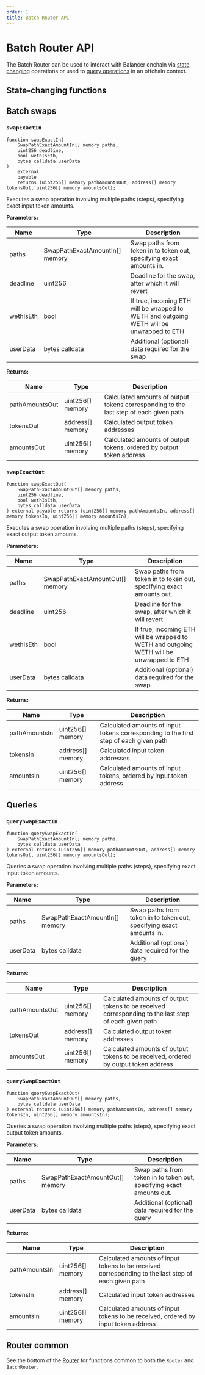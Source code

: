 ```yaml
---
order: 1
title: Batch Router API
---
```


# Batch Router API

The Batch Router can be used to interact with Balancer onchain via [state changing](/concepts/router/onchain-api/batch-router-api.html#state-changing-functions) operations or used to [query operations](/concepts/router/onchain-api/batch-router-api.html#query-functions) in an offchain context.

## State-changing functions

## Batch swaps

### `swapExactIn`

```solidity
function swapExactIn(
    SwapPathExactAmountIn[] memory paths,
    uint256 deadline,
    bool wethIsEth,
    bytes calldata userData
)
    external
    payable
    returns (uint256[] memory pathAmountsOut, address[] memory tokensOut, uint256[] memory amountsOut);
```
Executes a swap operation involving multiple paths (steps), specifying exact input token amounts.

**Parameters:**

| Name       | Type                               | Description                                                                                  |
|------------|------------------------------------|----------------------------------------------------------------------------------------------|
| paths      | SwapPathExactAmountIn[] memory     | Swap paths from token in to token out, specifying exact amounts in.                          |
| deadline   | uint256                            | Deadline for the swap, after which it will revert                                                                        |
| wethIsEth  | bool                               | If true, incoming ETH will be wrapped to WETH and outgoing WETH will be unwrapped to ETH     |
| userData   | bytes calldata                     | Additional (optional) data required for the swap                                             |

**Returns:**

| Name             | Type                   | Description                                                                                  |
|------------------|------------------------|----------------------------------------------------------------------------------------------|
| pathAmountsOut   | uint256[] memory       | Calculated amounts of output tokens corresponding to the last step of each given path        |
| tokensOut        | address[] memory       | Calculated output token addresses                                                            |
| amountsOut       | uint256[] memory       | Calculated amounts of output tokens, ordered by output token address                         |

### `swapExactOut`

```solidity
function swapExactOut(
    SwapPathExactAmountOut[] memory paths,
    uint256 deadline,
    bool wethIsEth,
    bytes calldata userData
) external payable returns (uint256[] memory pathAmountsIn, address[] memory tokensIn, uint256[] memory amountsIn);
```
Executes a swap operation involving multiple paths (steps), specifying exact output token amounts.

**Parameters:**

| Name       | Type                               | Description                                                                                  |
|------------|------------------------------------|----------------------------------------------------------------------------------------------|
| paths      | SwapPathExactAmountOut[] memory    | Swap paths from token in to token out, specifying exact amounts out.                         |
| deadline   | uint256                            | Deadline for the swap, after which it will revert                                                                        |
| wethIsEth  | bool                               | If true, incoming ETH will be wrapped to WETH and outgoing WETH will be unwrapped to ETH     |
| userData   | bytes calldata                     | Additional (optional) data required for the swap                                             |

**Returns:**

| Name             | Type                   | Description                                                                                  |
|------------------|------------------------|----------------------------------------------------------------------------------------------|
| pathAmountsIn    | uint256[] memory       | Calculated amounts of input tokens corresponding to the first step of each given path        |
| tokensIn         | address[] memory       | Calculated input token addresses                                                             |
| amountsIn        | uint256[] memory       | Calculated amounts of input tokens, ordered by input token address                           |

## Queries

### `querySwapExactIn`

```solidity
function querySwapExactIn(
    SwapPathExactAmountIn[] memory paths,
    bytes calldata userData
) external returns (uint256[] memory pathAmountsOut, address[] memory tokensOut, uint256[] memory amountsOut);
```
Queries a swap operation involving multiple paths (steps), specifying exact input token amounts.

**Parameters:**

| Name       | Type                               | Description                                                                                  |
|------------|------------------------------------|----------------------------------------------------------------------------------------------|
| paths      | SwapPathExactAmountIn[] memory     | Swap paths from token in to token out, specifying exact amounts in.                          |
| userData   | bytes calldata                     | Additional (optional) data required for the query                                            |

**Returns:**

| Name             | Type                   | Description                                                                                  |
|------------------|------------------------|----------------------------------------------------------------------------------------------|
| pathAmountsOut   | uint256[] memory       | Calculated amounts of output tokens to be received corresponding to the last step of each given path |
| tokensOut        | address[] memory       | Calculated output token addresses                                                            |
| amountsOut       | uint256[] memory       | Calculated amounts of output tokens to be received, ordered by output token address          |

### `querySwapExactOut`

```solidity
function querySwapExactOut(
    SwapPathExactAmountOut[] memory paths,
    bytes calldata userData
) external returns (uint256[] memory pathAmountsIn, address[] memory tokensIn, uint256[] memory amountsIn);
```
Queries a swap operation involving multiple paths (steps), specifying exact output token amounts.

**Parameters:**

| Name       | Type                               | Description                                                                                  |
|------------|------------------------------------|----------------------------------------------------------------------------------------------|
| paths      | SwapPathExactAmountOut[] memory    | Swap paths from token in to token out, specifying exact amounts out.                         |
| userData   | bytes calldata                     | Additional (optional) data required for the query                                            |

**Returns:**

| Name             | Type                   | Description                                                                                  |
|------------------|------------------------|----------------------------------------------------------------------------------------------|
| pathAmountsIn    | uint256[] memory       | Calculated amounts of input tokens to be received corresponding to the last step of each given path |
| tokensIn         | address[] memory       | Calculated input token addresses                                                             |
| amountsIn        | uint256[] memory       | Calculated amounts of input tokens to be received, ordered by input token address            |

## Router common

See the bottom of the [Router](./router-api.md#router-common) for functions common to both the `Router` and `BatchRouter`.